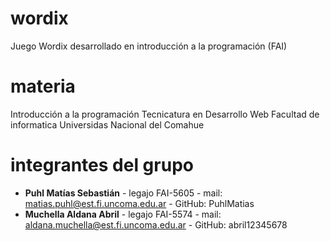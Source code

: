 # wordix
Juego Wordix desarrollado en introducción a la programación (FAI)

# materia

Introducción a la programación
Tecnicatura en Desarrollo Web
Facultad de informatica 
Universidas Nacional del Comahue

# integrantes del grupo

- **Puhl Matías Sebastián** - legajo FAI-5605 - mail: matias.puhl@est.fi.uncoma.edu.ar - GitHub: PuhlMatias
- **Muchella Aldana Abril** - legajo FAI-5574 - mail: aldana.muchella@est.fi.uncoma.edu.ar - GitHub: abril12345678